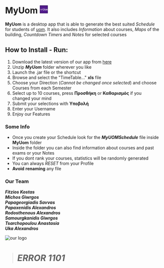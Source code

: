 # MyUom  <img src="https://github.com/GeorgeMichos13/MyUom/blob/master/icons/MyUom%20Icon.png" alt="app icon" width="27" height="27">

__MyUom__ is a desktop app that is able to generate the best suited *Schedule* for students of [uom](https://www.uom.gr/). It also includes *Information* about courses, *Maps* of the building, *Countdown Timers* and *Notes* for selected courses


## How to Install - Run:
1. Download the latest version of our app from [here](https://github.com/GeorgeMichos13/MyUom/releases)
2. Unzip  **_MyUom_** folder wherever you like
3. Launch the .jar file or the shortcut 
4. Browse and select the "TimeTable..." **xls** file
5. Choose your Direction (*Cannot be changed once selected*) and choose Courses from each Semester
6. Select up to 10 courses, press **Προσθήκη** or **Καθαρισμός** if you changed your mind
7. Submit your selections with **Υποβολή**
8. Enter your Username
9. Enjoy our Features

### Some Info

* Once you create your Schedule look for the ***MyUOMSchedule*** file inside **MyUom** folder
* Inside the folder you can also find information about courses and past exams or your Notes
* If you dont rank your courses, statistics will be randomly generated
* You can always *RESET* from your Profile
* **Avoid** **renaming** any file 








### Our Team


  ___Fitzios Kostas___\
  ___Michos Giwrgos___\
  ___Papageorgiadis Savvas___\
  ___Papaxenidis Alexandros___\
  ___Rodosthenous Alexandros___\
  ___Samourgkanidis Giwrgos___\
  ___Tsarchopoulou Anastasia___\
  ___Uka Alexandros___



<img src="https://yt3.ggpht.com/a/AGF-l7_nNb-OMPm0PLpt8G-A9sbl9beWEJrx78P61A=s288-mo-c-c0xffffffff-rj-k-no" alt="our logo" width="200" height="200">

> # _ERROR 1101_  

